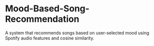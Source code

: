 # Mood-Based-Song-Recommendation
A system that recommends songs based on user-selected mood using Spotify audio features and cosine similarity.
